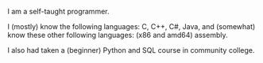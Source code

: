 I am a self-taught programmer.

I (mostly) know the following languages: C, C++, C#, Java, and (somewhat) know these other following languages: (x86 and amd64) assembly.

I also had taken a (beginner) Python and SQL course in community college. 
